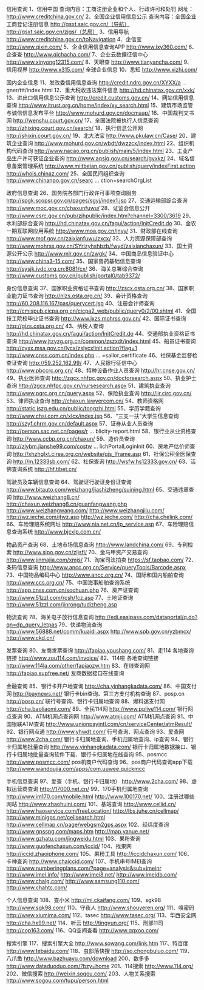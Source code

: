 
信用查询 
1、信用中国 
查询内容：工商注册企业和个人、行政许可和处罚 
网址：http://www.creditchina.gov.cn/ 
2、全国企业信用信息公示 
查询内容：全国企业工商登记注册信息 
http://gsxt.saic.gov.cn/（导航） 
http://gsxt.saic.gov.cn/zjgs/（总局） 
3、信用导航 
http://www.creditchina.gov.cn/toNavigation 
4、企信宝 
http://www.qixin.com/ 
5、企业信用信息查询APP 
http://www.ixy360.com/ 
6、企查查 
http://www.qichacha.com/ 
7、企业云数据征信中心 
http://www.xinyong12315.com/ 
8、天眼查 
http://www.tianyancha.com/ 
9、信用视界 
http://www.x315.com/ 
全球企业信息 
10、悉知 
http://www.xizhi.com/ 

国内企业信息 
11、发改委信用信息查询 
http://credit.ndrc.gov.cn/XYXX/a … gner/ttt/index.html 
12、重大税收违法案件信息 
http://hd.chinatax.gov.cn/xxk/ 
13、进出口信用信息公示查询 
http://credit.customs.gov.cn/ 
14、网站信用信息查询 
http://www.itrust.org.cn/home/index/xy_search.html 
15、建筑市场监管与诚信信息发布平台 
http://www.mohurd.gov.cn/docmaap/ 
16、中国裁判文书网 
http://wenshu.court.gov.cn/ 
17、全国法院被执行人信息查询 
http://zhixing.court.gov.cn/search/ 
18、执行信息公开网 
http://shixin.court.gov.cn/ 
19、北大法宝 
http://www.pkulaw.cn/Case/ 
20、建筑企业查询 
http://www.mohurd.gov.cn/wbdt/dwzzcx/index.html 
22、组织机构代码查询 
http://www.nacao.org.cn/publish/main/5/index.html 
23、工业产品生产许可获证企业查询 
http://www.aqsiq.gov.cn/search/gyxkz/ 
24、域名信息备案管理系统 
http://www.miitbeian.gov.cn/publish/query/indexFirst.action 
http://whois.chinaz.com/ 
25、全国民间组织查询 
http://www.chinanpo.gov.cn/searc … ction=searchOrgList 

政府信息查询 
26、国务院各部门行政许可事项查询服务 
http://spgk.scopsr.gov.cn/pages/sgyj/index1.jsp 
27、交通运输部综合查询 
http://www.moc.gov.cn/chaxunfuwu/ 
28、证监会信息公开 
http://www.csrc.gov.cn/pub/zjhpublic/index.htm?channel=3300/3619 
29、水利部综合查询 
http://hd.chinatax.gov.cn/fagui/action/InitCredit.do 
30、金农一期互联网应用系统 
http://www.moa.gov.cn/jnyy/ 
31、财政部在线查询 
http://www.mof.gov.cn/zaixianfuwu/zxcx/ 
32、人力资源保障部查询 
http://www.mohrss.gov.cn/SYrlzyhshbzb/fwyd/zaixianchaxun/ 
33、国土资源公开公示 
http://www.mlr.gov.cn/zwgk/ 
34、中国商品信息验证中心 
http://www.china3-15.com/ 
35、国家兽药基础信息查询 
http://sysjk.ivdc.org.cn:8081/cx/ 
36、海关总署综合查询 
http://www.customs.gov.cn/publish/portal0/tab9372/ 

身份信息查询 
37、国家职业资格证书查询 
http://zscx.osta.org.cn/ 
38、国家职业能力证书查询 
http://nlzs.osta.org.cn/ 
39、会计资格查询 
http://60.208.116.167/pas/querycert.jsp 
40、注册会计师查询 
http://cmispub.cicpa.org.cn/cicpa2_web/public/query0/2/00.shtml 
41、全国技工院校毕业证书查询 
http://www.jxzs.mohrss.gov.cn/ 
42、国际证书查询 
http://gjzs.osta.org.cn/ 
43、纳税人查询 
http://hd.chinatax.gov.cn/fagui/action/InitCredit.do 
44、交通部执业资格证书查询 
http://www.jtzyzg.org.cn/common/zszxdt/index.html 
45、船员证书查询 
http://cyxx.msa.gov.cn/lycx/zslycx!init.action?flag=1 
http://www.cnss.com.cn/index.php … =sailor_certificate 
46、社保基金监督检查证查询 
http://59.252.162.99/ 
47、人民银行征信中心 
http://www.pbccrc.org.cn/ 
48、特种设备作业人员查询 
http://hr.cnse.gov.cn/ 
49、执业医师查询 
http://zgcx.nhfpc.gov.cn/doctorsearch.aspx 
50、执业护士查询 
http://zgcx.nhfpc.gov.cn/nursesearch.aspx 
51、建筑执业查询 
http://www.pqrc.org.cn/query.aspx 
52、保险执业查询 
http://iir.circ.gov.cn/ 
53、律师执业查询 
http://chaxun.lawyercom.cn/ 
54、教师资格网 
http://static.jszg.edu.cn/public/tongzhi.html 
55、学历学籍查询 
http://www.chsi.com.cn/xlcx/index.jsp 
56、“三支一扶”大学生信息查询 
http://szyf.chrm.gov.cn/default.aspx 
57、证券从业人员查询 
http://person.sac.net.cn/pages/r … blicity-report.html 
58、银行业从业资格查询 
http://www.ccbp.org.cn/chaxun/ 
59、造价员查询 
http://zjybm.jianshe99.com/costw … lichPortalLoginInit 
60、房地产估价师查询 
http://xhzhglxt.cirea.org.cn/website/gjs_Iframe.asp 
61、社保公积金医保查询 
http://m.12333sb.com/ 
62、社保查询 
http://wsfw.hs12333.gov.cn/ 
63、活佛查询系统 
http://hf.tibet.cn/ 

驾驶员及车辆信息查询 
64、驾驶证行驶证身份证查询 
http://www.bitauto.com/weizhang/jiashizheng/suining.html 
65、交通违章查询 
http://www.weizhang8.cn/ 
http://chaxun.weizhang8.cn/guanfangwang.php 
http://www.weizhangwang.com/ 
http://www.weizhangjilu.com/ 
http://wz.ieche.com/jtwz.asp 
http://wz.ieche.com/ 
http://cha.chelink.com/ 
66、车险理赔系统网址 
http://www.nia.net.cn/lp_service.asp 
67、车险理赔信息查询系统 
http://www.bjcxlp.com.cn/ 

物品资产查询 
68、土地市场信息查询 
http://www.landchina.com/ 
69、专利检索 
http://www.sipo.gov.cn/zljsfl/ 
70、金马甲资产交易查询 
http://www.jinmajia.com/xmjs/ 
71、淘宝司法拍卖 
https://sf.taobao.com/ 
72、条码信息查询 
http://www.ancc.org.cn/Service/queryTools/Barcode.aspx 
73、中国物品编码中心 
http://www.ancc.org.cn/ 
74、国际和国内船舶查询 
http://www.ccs.org.cn/ 
75、中国海事船舶查询系统 
http://app.cnss.com.cn/sochuan.php 
76、房产证查询 
http://www.51zzl.com/rcsh/fcz.asp 
77、土地证查询 
http://www.51zzl.com/jinrong/tudizheng.asp 

物流查询 
78、海关电子放行信息查询 
http://edi.easipass.com/dataportal/q.do?qn=dp_query_letpas 
79、快递物流查询 
http://www.56888.net/comm/kuaidi.aspx 
http://www.spb.gov.cn/yzbmcx/ 
http://www.ckd.cn/ 

发票查询 
80、友商发票查询 
http://fapiao.youshang.com/ 
81、走114 
各地查询链接 
http://www.zou114.com/invoice/ 
82、114啦 
各地查询链接 
http://www.114la.com/other/fapiaozw.htm 
83、在线查询网 
http://fapiao.supfree.net/ 
友商数据接口在线查询 

金融查询 
85、银行卡开户地查询 
http://cha.yinhangkadata.com/ 
86、中国支付网 
http://paynews.net/ 
银行卡bin查询、第三方支付机构查询 
87、posp.cn 
http://posp.cn/ 
联行号查询、银行卡归属地查询 
88、爆料迷支付网 
http://cha.baoliaomi.com/ 
89、全民114网 
http://www.pplive114.com/ 
银行网点查询 
90、ATM机网点查询网 
http://www.atmji.com/ 
ATM机网点查询 
91、中国银联ATM查询 
http://www.unionpayintl.com/cn/serviceCenter/atmResult/ 
92、银行网点通 
http://www.yhwdt.com/ 
行号查询、网点查询 
93、爱查网 
http://www.2cha.com/ 
银行卡归属地查询、手机归属地查询、ip查询 
94、银行卡归属地批量查询 
http://www.yinhangkadata.com/ 
银行卡归属地数据接口、银行卡归属地批量查询软件下载、银行卡归属地在线查询 
95、posmcc 
http://www.posmcc.com/ 
pos机商户代码查询 
96、pos商户代码查询app下载 
http://www.wandoujia.com/apps/com.uuwee.quickmcc 

手机信息查询 
97、爱查（手机、银行卡归属地） 
http://www.2cha.com/ 
98、虚拟运营商查询 
http://17000.net.cn/ 
99、170手机归属地查询 
http://www.im170.com/mobile.html 
http://www.100170.net/ 
100、注册过哪些网站 
http://www.zhaohuini.com/ 
101、基站查询 
http://www.cellid.cn/ 
http://www.haoservice.com/freeLocation/ 
http://lbs.juhe.cn/cellmap/ 
http://www.minigps.net/cellsearch.html 
http://www.cellmap.cn/page/webgsm2gps.aspx 
102、经纬度查询 
http://www.gpsspg.com/maps.htm 
http://map.yanue.net/ 
http://www.gzhatu.com/jingweidu.html 
103、果粉查询 
http://www.guofenchaxun.com/iccid/ 
104、找果网 
http://iccid.zhaoiphone.com/ 
105、果粉工具 
http://iccidchaxun.com/ 
106、卡神查询 
http://www.chaiccid.com/ 
107、手机串号IMEI查询 
http://www.numberingplans.com/?page=analysis&sub=imeinr 
http://www.imei.info/ 
http://www.imei8.net/ 
http://www.imeidb.com/ 
http://www.chalg.com/ 
http://www.samsung110.com/ 
http://www.chahtc.com/ 

个人信息查询 
108、查小米 
http://mi.ckaifang.com/ 
109、sgk98 
http://www.sgk98.com/ 
110、守夜人 
http://www.shouyeren.org/ 
111、嗅密码 
http://www.xiumima.com/ 
112、tasec 
http://www.tasec.org/ 
113、华西安全网 
http://cha.hx99.net/ 
114、听云 
http://tingyun.org/ 
115、刑部11司 
http://cop163.com/ 
116、QQ空间查看 
http://www.qqxoo.com/ 

搜索引擎 
117、搜索引擎大全 
http://www.sowang.com/link.htm 
117、特百度 
http://www.tebaidu.com/ 
118、虫部落快搜 
http://so.chongbuluo.com/ 
119、八爪鱼 
http://www.bazhuayu.com/download 
200、数多多 
http://www.dataduoduo.com/?bzy=home 
201、114搜索 
http://www.114.org/ 
202、微信搜索 
http://weixin.sogou.com/ 
203、人物关系搜索 
http://www.sogou.com/tupu/person.html 
